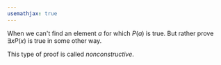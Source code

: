 ```yaml
---
usemathjax: true
---
```


When we can't find an element $a$ for which $P(a)$ is true.
But rather prove $\exists xP(x)$ is true in some other way.

This type of proof is called *nonconstructive*.